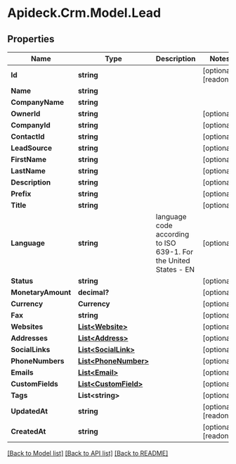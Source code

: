 # Apideck.Crm.Model.Lead

## Properties

Name | Type | Description | Notes
------------ | ------------- | ------------- | -------------
**Id** | **string** |  | [optional] [readonly] 
**Name** | **string** |  | 
**CompanyName** | **string** |  | 
**OwnerId** | **string** |  | [optional] 
**CompanyId** | **string** |  | [optional] 
**ContactId** | **string** |  | [optional] 
**LeadSource** | **string** |  | [optional] 
**FirstName** | **string** |  | [optional] 
**LastName** | **string** |  | [optional] 
**Description** | **string** |  | [optional] 
**Prefix** | **string** |  | [optional] 
**Title** | **string** |  | [optional] 
**Language** | **string** | language code according to ISO 639-1. For the United States - EN | [optional] 
**Status** | **string** |  | [optional] 
**MonetaryAmount** | **decimal?** |  | [optional] 
**Currency** | **Currency** |  | [optional] 
**Fax** | **string** |  | [optional] 
**Websites** | [**List&lt;Website&gt;**](Website.md) |  | [optional] 
**Addresses** | [**List&lt;Address&gt;**](Address.md) |  | [optional] 
**SocialLinks** | [**List&lt;SocialLink&gt;**](SocialLink.md) |  | [optional] 
**PhoneNumbers** | [**List&lt;PhoneNumber&gt;**](PhoneNumber.md) |  | [optional] 
**Emails** | [**List&lt;Email&gt;**](Email.md) |  | [optional] 
**CustomFields** | [**List&lt;CustomField&gt;**](CustomField.md) |  | [optional] 
**Tags** | **List&lt;string&gt;** |  | [optional] 
**UpdatedAt** | **string** |  | [optional] [readonly] 
**CreatedAt** | **string** |  | [optional] [readonly] 

[[Back to Model list]](../README.md#documentation-for-models) [[Back to API list]](../README.md#documentation-for-api-endpoints) [[Back to README]](../README.md)

